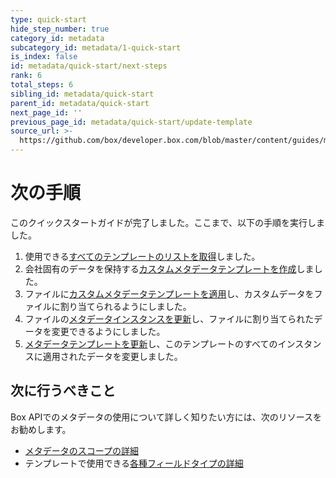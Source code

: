 ```yaml
---
type: quick-start
hide_step_number: true
category_id: metadata
subcategory_id: metadata/1-quick-start
is_index: false
id: metadata/quick-start/next-steps
rank: 6
total_steps: 6
sibling_id: metadata/quick-start
parent_id: metadata/quick-start
next_page_id: ''
previous_page_id: metadata/quick-start/update-template
source_url: >-
  https://github.com/box/developer.box.com/blob/master/content/guides/metadata/1-quick-start/6-next-steps.md
---
```

# 次の手順

このクイックスタートガイドが完了しました。ここまで、以下の手順を実行しました。

1. 使用できる[すべてのテンプレートのリストを取得](g://metadata/quick-start/list-all/)しました。
2. 会社固有のデータを保持する[カスタムメタデータテンプレートを作成](g://metadata/quick-start/create-template/)しました。
3. ファイルに[カスタムメタデータテンプレートを適用](g://metadata/quick-start/create-instance/)し、カスタムデータをファイルに割り当てられるようにしました。
4. ファイルの[メタデータインスタンスを更新](g://metadata/quick-start/update-instance/)し、ファイルに割り当てられたデータを変更できるようにしました。
5. [メタデータテンプレートを更新](g://metadata/quick-start/update-template/)し、このテンプレートのすべてのインスタンスに適用されたデータを変更しました。

## 次に行うべきこと

Box APIでのメタデータの使用について詳しく知りたい方には、次のリソースをお勧めします。

* [メタデータのスコープの詳細](g://metadata/scopes)
* テンプレートで使用できる[各種フィールドタイプの詳細](g://metadata/fields)
